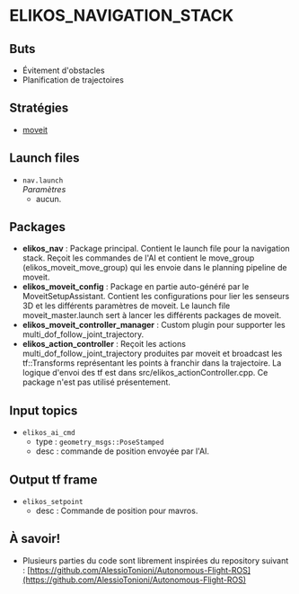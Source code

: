 # ELIKOS_NAVIGATION_STACK 

## Buts
* Évitement d'obstacles
* Planification de trajectoires

## Stratégies  
* [moveit](http://moveit.ros.org/)  

## Launch files  
* `nav.launch`  
*Paramètres*  
    * aucun.  

## Packages  
* **elikos_nav** : Package principal. Contient le launch file pour la navigation stack. Reçoit les commandes de l'AI et contient le move_group (elikos_moveit_move_group) qui les envoie dans le planning pipeline de moveit.
* **elikos_moveit_config** : Package en partie auto-généré par le  MoveitSetupAssistant. Contient les configurations pour lier les senseurs 3D et les différents paramètres de moveit. Le launch file moveit_master.launch sert à lancer les différents packages de moveit.
* **elikos_moveit_controller_manager** : Custom plugin pour supporter les multi_dof_follow_joint_trajectory.
* **elikos_action_controller** : Reçoit les actions multi_dof_follow_joint_trajectory produites par moveit et broadcast les tf::Transforms représentant les points à franchir dans la trajectoire. La logique d'envoi des tf est dans src/elikos_actionController.cpp. Ce package n'est pas utilisé présentement.

## Input topics  
* `elikos_ai_cmd`  
    * type : `geometry_msgs::PoseStamped`  
    * desc : commande de position envoyée par l'AI. 

## Output tf frame  
* `elikos_setpoint`    
    * desc : Commande de position pour mavros.  

## À savoir!
* Plusieurs parties du code sont librement inspirées du repository suivant : [https://github.com/AlessioTonioni/Autonomous-Flight-ROS](https://github.com/AlessioTonioni/Autonomous-Flight-ROS)
